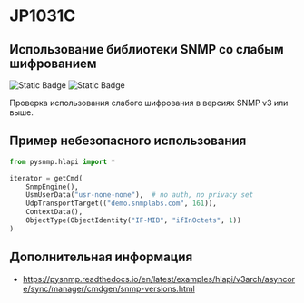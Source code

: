 # JP1031C
## Использование библиотеки SNMP со слабым шифрованием

![Static Badge](https://img.shields.io/badge/%D0%A1%D1%82%D0%B5%D0%BF%D0%B5%D0%BD%D1%8C%20%D0%BA%D1%80%D0%B8%D1%82%D0%B8%D1%87%D0%BD%D0%BE%D1%81%D1%82%D0%B8-%D1%81%D1%80%D0%B5%D0%B4%D0%BD%D1%8F%D1%8F-yellow?style=for-the-badge)
![Static Badge](https://img.shields.io/badge/%D0%94%D0%BE%D1%81%D1%82%D0%BE%D0%B2%D0%B5%D1%80%D0%BD%D0%BE%D1%81%D1%82%D1%8C%20%D0%BE%D0%BF%D1%80%D0%B5%D0%B4%D0%B5%D0%BB%D0%B5%D0%BD%D0%B8%D1%8F-%D0%B2%D1%8B%D1%81%D0%BE%D0%BA%D0%B0%D1%8F-red?style=for-the-badge)

Проверка использования слабого шифрования в версиях SNMP v3 или выше.

## Пример небезопасного использования

```python linenums="1"
from pysnmp.hlapi import *

iterator = getCmd(
    SnmpEngine(),
    UsmUserData("usr-none-none"),  # no auth, no privacy set
    UdpTransportTarget(("demo.snmplabs.com", 161)),
    ContextData(),
    ObjectType(ObjectIdentity("IF-MIB", "ifInOctets", 1))
)
```

## Дополнительная информация

* <https://pysnmp.readthedocs.io/en/latest/examples/hlapi/v3arch/asyncore/sync/manager/cmdgen/snmp-versions.html>

